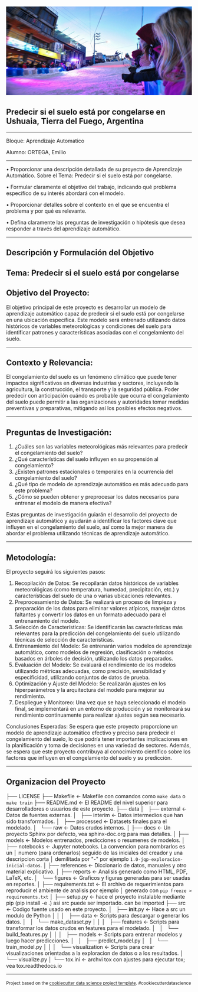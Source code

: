 

![Congelamiento del Suelo](https://github.com/emi2x31/Congelamiento_del_Suelo/blob/main/reports/figures/calles%20congeladas2.jpg)


Predecir si el suelo está por congelarse en Ushuaia, Tierra del Fuego, Argentina
---------
---------------
Bloque: Aprendizaje Automatico

Alumno: ORTEGA, Emilio

--------------

•	Proporcionar una descripción detallada de su proyecto de Aprendizaje Automático.  Sobre el Tema: Predecir si el suelo está por congelarse.

•	Formular claramente el objetivo del trabajo, indicando qué problema específico de su interés abordará con el modelo.

•	Proporcionar detalles sobre el contexto en el que se encuentra el problema y por qué es relevante.

•	Defina claramente las preguntas de investigación o hipótesis que desea responder a través del aprendizaje automático.

-----------
Descripción y Formulación del Objetivo
------------
Tema: Predecir si el suelo está por congelarse
------------

Objetivo del Proyecto:
-------------
El objetivo principal de este proyecto es desarrollar un modelo de aprendizaje automático capaz de predecir si el suelo está por congelarse en una ubicación específica. Este modelo será entrenado utilizando datos históricos de variables meteorológicas y condiciones del suelo para identificar patrones y características asociadas con el congelamiento del suelo.

------------

Contexto y Relevancia:
-----------
El congelamiento del suelo es un fenómeno climático que puede tener impactos significativos en diversas industrias y sectores, incluyendo la agricultura, la construcción, el transporte y la seguridad pública. Poder predecir con anticipación cuándo es probable que ocurra el congelamiento del suelo puede permitir a las organizaciones y autoridades tomar medidas preventivas y preparativas, mitigando así los posibles efectos negativos.

------------

Preguntas de Investigación:
-----------
1. ¿Cuáles son las variables meteorológicas más relevantes para predecir el congelamiento del suelo?
2. ¿Qué características del suelo influyen en su propensión al congelamiento?
3. ¿Existen patrones estacionales o temporales en la ocurrencia del congelamiento del suelo?
4. ¿Qué tipo de modelo de aprendizaje automático es más adecuado para este problema?
5. ¿Cómo se pueden obtener y preprocesar los datos necesarios para entrenar el modelo de manera efectiva?

Estas preguntas de investigación guiarán el desarrollo del proyecto de aprendizaje automático y ayudarán a identificar los factores clave que influyen en el congelamiento del suelo, así como la mejor manera de abordar el problema utilizando técnicas de aprendizaje automático.

------------
Metodología:
-----------

El proyecto seguirá los siguientes pasos:
1. Recopilación de Datos: Se recopilarán datos históricos de variables meteorológicas (como temperatura, humedad, precipitación, etc.) y características del suelo de una o varias ubicaciones relevantes.
2. Preprocesamiento de Datos: Se realizará un proceso de limpieza y preparación de los datos para eliminar valores atípicos, manejar datos faltantes y convertir los datos en un formato adecuado para el entrenamiento del modelo.
3. Selección de Características: Se identificarán las características más relevantes para la predicción del congelamiento del suelo utilizando técnicas de selección de características.
4. Entrenamiento del Modelo: Se entrenarán varios modelos de aprendizaje automático, como modelos de regresión, clasificación o métodos basados en árboles de decisión, utilizando los datos preparados.
5. Evaluación del Modelo: Se evaluará el rendimiento de los modelos utilizando métricas adecuadas, como precisión, sensibilidad y especificidad, utilizando conjuntos de datos de prueba.
6. Optimización y Ajuste del Modelo: Se realizarán ajustes en los hiperparámetros y la arquitectura del modelo para mejorar su rendimiento.
7. Despliegue y Monitoreo: Una vez que se haya seleccionado el modelo final, se implementará en un entorno de producción y se monitoreará su rendimiento continuamente para realizar ajustes según sea necesario.
   
Conclusiones Esperadas:
Se espera que este proyecto proporcione un modelo de aprendizaje automático efectivo y preciso para predecir el congelamiento del suelo, lo que podría tener importantes implicaciones en la planificación y toma de decisiones en una variedad de sectores. Además, se espera que este proyecto contribuya al conocimiento científico sobre los factores que influyen en el congelamiento del suelo y su predicción.


------------
Organizacion del Proyecto
------------

├── LICENSE
├── Makefile           <- Makefile con comandos como `make data` o `make train`
├── README.md          <- El README del nivel superior para desarrolladores o usuarios de este proyecto.
├── data
│   ├── external       <- Datos de fuentes externas.
│   ├── interim        <- Datos intermedios que han sido transformados.
│   ├── processed      <- Datasets finales para el modelado.
│   └── raw            <- Datos crudos internos.
│
├── docs               <- Un proyecto Sphinx por defecto, vea sphinx-doc.org para mas detalles.
│
├── models             <- Modelos entrenados, predicciones o resumenes de modelos.
│
├── notebooks          <- Jupyter notebooks. La convencion para            		nombrarlos es un
│                                    numero (para ordenarlos) seguido de las iniciales del creador y una descripcion corta 
│                                   demilitada por "-" por ejemplo `1.0-jqp-exploracion-inicial-datos`.
│
├── references         <- Diccionario de datos, manuales y otro material explicativo.
│
├── reports            <- Analisis generado como HTML, PDF, LaTeX, etc.
│   └── figures        <- Graficos y figuras generadas para ser usadas en reportes.
│
├── requirements.txt   <- El archivo de requerimientos para reproducir el ambiente de analisis por ejemplo
│                         generado con `pip freeze > requirements.txt`
│
├── setup.py           <- hace el proyecto instalable mediante pip  (pip install -e .) asi src puede ser importado. can be imported
├── src                <- Codigo fuente usado en este proyecto.
│   ├── __init__.py    <- Hace a src un modulo de Python
│   │
│   ├── data           <- Scripts para descargar o generar los datos.
│   │   └── make_dataset.py
│   │
│   ├── features       <- Scripts para transformar los datos crudos en features para el modelado.
│   │   └── build_features.py
│   │
│   ├── models         <- Scripts para entrenar modelos y luego hacer predicciones.
│   │   ├── predict_model.py
│   │   └── train_model.py
│   │
│   └── visualization  <- Scripts para crear visualizaciones orientadas a la exploracion de datos o a los resultados.
│       └── visualize.py
│
└── tox.ini            <- archvi tox con ajustes para ejecutar tox; vea tox.readthedocs.io


--------

<p><small>Project based on the <a target="_blank" href="https://drivendata.github.io/cookiecutter-data-science/">cookiecutter data science project template</a>. #cookiecutterdatascience</small></p>
